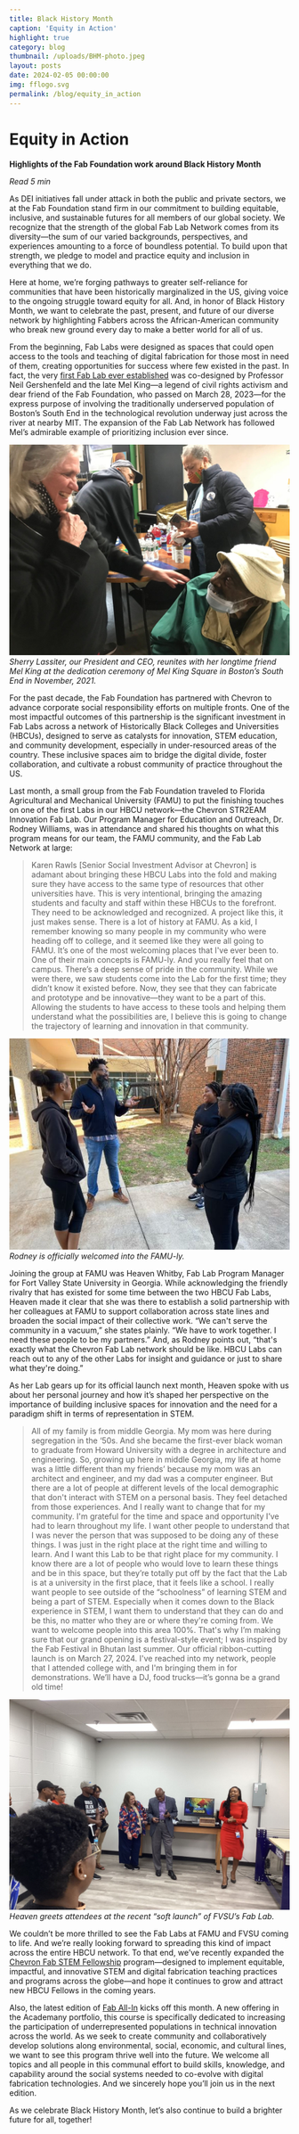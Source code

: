 ```yaml
---
title: Black History Month
caption: 'Equity in Action'
highlight: true
category: blog
thumbnail: /uploads/BHM-photo.jpeg
layout: posts
date: 2024-02-05 00:00:00
img: fflogo.svg
permalink: /blog/equity_in_action
---
```


# Equity in Action

**Highlights of the Fab Foundation work around Black History Month**

*Read 5 min*

As DEI initiatives fall under attack in both the public and private sectors, we at the Fab Foundation stand firm in our commitment to building equitable, inclusive, and sustainable futures for all members of our global society. We recognize that the strength of the global Fab Lab Network comes from its diversity—the sum of our varied backgrounds, perspectives, and experiences amounting to a force of boundless potential. To build upon that strength, we pledge to model and practice equity and inclusion in everything that we do.

Here at home, we’re forging pathways to greater self-reliance for communities that have been historically marginalized in the US, giving voice to the ongoing struggle toward equity for all. And, in honor of Black History Month, we want to celebrate the past, present, and future of our diverse network by highlighting Fabbers across the African-American community who break new ground every day to make a better world for all of us.

From the beginning, Fab Labs were designed as spaces that could open access to the tools and teaching of digital fabrication for those most in need of them, creating opportunities for success where few existed in the past. In fact, the very [first Fab Lab ever established](https://southendtechcenter.org/?page_id=18) was co-designed by Professor Neil Gershenfeld and the late Mel King—a legend of civil rights activism and dear friend of the Fab Foundation, who passed on March 28, 2023—for the express purpose of involving the traditionally underserved population of Boston’s South End in the technological revolution underway just across the river at nearby MIT. The expansion of the Fab Lab Network has followed Mel’s admirable example of prioritizing inclusion ever since.

![Novemver,2021](/uploads/BHM-photo.jpeg "Sherry Lassiter, our President and CEO, reunites with her longtime friend Mel King at the dedication ceremony of Mel King Square in Boston’s South End in November, 2021.")
*Sherry Lassiter, our President and CEO, reunites with her longtime friend Mel King at the dedication ceremony of Mel King Square in Boston’s South End in November, 2021.*

For the past decade, the Fab Foundation has partnered with Chevron to advance corporate social responsibility efforts on multiple fronts. One of the most impactful outcomes of this partnership is the significant investment in Fab Labs across a network of Historically Black Colleges and Universities (HBCUs), designed to serve as catalysts for innovation, STEM education, and community development, especially in under-resourced areas of the country. These inclusive spaces aim to bridge the digital divide, foster collaboration, and cultivate a robust community of practice throughout the US.

Last month, a small group from the Fab Foundation traveled to Florida Agricultural and Mechanical University (FAMU) to put the finishing touches on one of the first Labs in our HBCU network—the Chevron STR2EAM Innovation Fab Lab. Our Program Manager for Education and Outreach, Dr. Rodney Williams, was in attendance and shared his thoughts on what this program means for our team, the FAMU community, and the Fab Lab Network at large:

> Karen Rawls [Senior Social Investment Advisor at Chevron] is adamant about bringing these HBCU Labs into the fold and making sure they have access to the same type of resources that other universities have. This is very intentional, bringing the amazing students and faculty and staff within these HBCUs to the forefront. They need to be acknowledged and recognized.
> A project like this, it just makes sense. There is a lot of history at FAMU. As a kid, I remember knowing so many people in my community who were heading off to college, and it seemed like they were all going to FAMU. It’s one of the most welcoming places that I've ever been to. One of their main concepts is FAMU-ly. And you really feel that on campus. There’s a deep sense of pride in the community.
> While we were there, we saw students come into the Lab for the first time; they didn’t know it existed before. Now, they see that they can fabricate and prototype and be innovative—they want to be a part of this. Allowing the students to have access to these tools and helping them understand what the possibilities are, I believe this is going to change the trajectory of learning and innovation in that community.

![2023](/uploads/BHM-photo0.jpeg "Rodney is officially welcomed into the FAMU-ly.")
*Rodney is officially welcomed into the FAMU-ly.*

Joining the group at FAMU was Heaven Whitby, Fab Lab Program Manager for Fort Valley State University in Georgia. While acknowledging the friendly rivalry that has existed for some time between the two HBCU Fab Labs, Heaven made it clear that she was there to establish a solid partnership with her colleagues at FAMU to support collaboration across state lines and broaden the social impact of their collective work. “We can't serve the community in a vacuum,” she states plainly. “We have to work together. I need these people to be my partners.” And, as Rodney points out, “that's exactly what the Chevron Fab Lab network should be like. HBCU Labs can reach out to any of the other Labs for insight and guidance or just to share what they're doing.”

As her Lab gears up for its official launch next month, Heaven spoke with us about her personal journey and how it’s shaped her perspective on the importance of building inclusive spaces for innovation and the need for a paradigm shift in terms of representation in STEM. 

> All of my family is from middle Georgia. My mom was here during segregation in the ‘50s. And she became the first-ever black woman to graduate from Howard University with a degree in architecture and engineering. So, growing up here in middle Georgia, my life at home was a little different than my friends’ because my mom was an architect and engineer, and my dad was a computer engineer. But there are a lot of people at different levels of the local demographic that don't interact with STEM on a personal basis. They feel detached from those experiences. And I really want to change that for my community.
> I'm grateful for the time and space and opportunity I’ve had to learn throughout my life. I want other people to understand that I was never the person that was supposed to be doing any of these things. I was just in the right place at the right time and willing to learn. And I want this Lab to be that right place for my community.
> I know there are a lot of people who would love to learn these things and be in this space, but they’re totally put off by the fact that the Lab is at a university in the first place, that it feels like a school. I really want people to see outside of the “schoolness” of learning STEM and being a part of STEM. Especially when it comes down to the Black experience in STEM, I want them to understand that they can do and be this, no matter who they are or where they're coming from.
> We want to welcome people into this area 100%. That's why I’m making sure that our grand opening is a festival-style event; I was inspired by the Fab Festival in Bhutan last summer. Our official ribbon-cutting launch is on March 27, 2024. I've reached into my network, people that I attended college with, and I'm bringing them in for demonstrations. We’ll have a DJ, food trucks—it’s gonna be a grand old time!

![2023](/uploads/BHM-photo1.jpeg "Heaven greets attendees at the recent “soft launch” of FVSU’s Fab Lab.")
*Heaven greets attendees at the recent “soft launch” of FVSU’s Fab Lab.*

We couldn’t be more thrilled to see the Fab Labs at FAMU and FVSU coming to life. And we’re really looking forward to spreading this kind of impact across the entire HBCU network. To that end, we’ve recently expanded the [Chevron Fab STEM Fellowship](https://www.scopesdf.org/2023/11/27/apply-now-for-the-chevron-fab-stem-fellowship-2024/) program—designed to implement equitable, impactful, and innovative STEM and digital fabrication teaching practices and programs across the globe—and hope it continues to grow and attract new HBCU Fellows in the coming years. 

Also, the latest edition of [Fab All-In](https://academany.org/fab-all-in/) kicks off this month. A new offering in the Academany portfolio, this course is specifically dedicated to increasing the participation of underrepresented populations in technical innovation across the world. As we seek to create community and collaboratively develop solutions along environmental, social, economic, and cultural lines, we want to see this program thrive well into the future. We welcome all topics and all people in this communal effort to build skills, knowledge, and capability around the social systems needed to co-evolve with digital fabrication technologies. And we sincerely hope you’ll join us in the next edition.

As we celebrate Black History Month, let’s also continue to build a brighter future for all, together!

